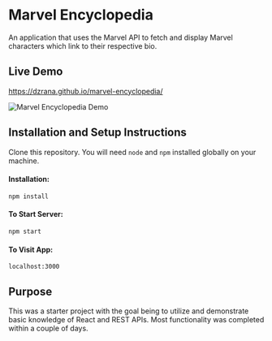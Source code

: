 # Marvel Encyclopedia

An application that uses the Marvel API to fetch and display Marvel characters which link to their respective bio.

## Live Demo

https://dzrana.github.io/marvel-encyclopedia/

![Marvel Encyclopedia Demo](demo/m-e_demo.gif)

## Installation and Setup Instructions

Clone this repository. You will need `node` and `npm` installed globally on your machine.

#### Installation:

`npm install`

#### To Start Server:

`npm start`

#### To Visit App:

`localhost:3000`

## Purpose

This was a starter project with the goal being to utilize and demonstrate basic knowledge of React and REST APIs. Most functionality was completed within a couple of days.
